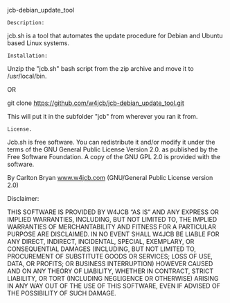 jcb-debian_update_tool
    
    Description:

jcb.sh is a tool that automates the update procedure for Debian and Ubuntu based Linux systems.

    Installation:

Unzip the "jcb.sh" bash script from the zip archive and move it to /usr/local/bin.

OR

git clone https://github.com/w4jcb/jcb-debian_update_tool.git

This will put it in the subfolder "jcb" from wherever you ran it from.

    License.

Jcb.sh is free software. You can redistribute it and/or modify it under the terms of the GNU General Public License Version 2.0. as published by the Free Software Foundation. A copy of the GNU GPL 2.0 is provided with the software.


By Carlton Bryan www.w4jcb.com (GNU/General Public License version 2.0)

Disclaimer:

THIS SOFTWARE IS PROVIDED BY W4JCB “AS IS” AND ANY EXPRESS OR IMPLIED WARRANTIES, INCLUDING, BUT NOT LIMITED TO, THE IMPLIED WARRANTIES OF MERCHANTABILITY AND FITNESS FOR A PARTICULAR PURPOSE ARE DISCLAIMED. IN NO EVENT SHALL W4JCB BE LIABLE FOR ANY DIRECT, INDIRECT, INCIDENTAL, SPECIAL, EXEMPLARY, OR CONSEQUENTIAL DAMAGES (INCLUDING, BUT NOT LIMITED TO, PROCUREMENT OF SUBSTITUTE GOODS OR SERVICES; LOSS OF USE, DATA, OR PROFITS; OR BUSINESS INTERRUPTION) HOWEVER CAUSED AND ON ANY THEORY OF LIABILITY, WHETHER IN CONTRACT, STRICT LIABILITY, OR TORT (INCLUDING NEGLIGENCE OR OTHERWISE) ARISING IN ANY WAY OUT OF THE USE OF THIS SOFTWARE, EVEN IF ADVISED OF THE POSSIBILITY OF SUCH DAMAGE.
